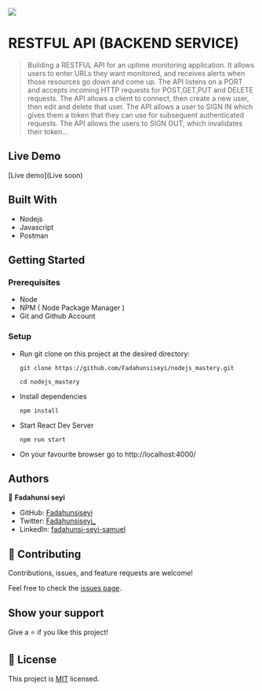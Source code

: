 ![](https://img.shields.io/badge/Microverse-blueviolet)

# RESTFUL API (BACKEND SERVICE)

> Building a RESTFUL API for an uptime monitoring application. It allows users to enter URLs they want monitored, and receives alerts when those resources go down and come up.
> The API listens on a PORT and accepts incoming HTTP requests for POST,GET,PUT and DELETE requests.
> The API allows a client to connect, then create a new user, then edit and delete that user. The API allows a user to SIGN  IN which gives them a token that they can use for subsequent authenticated requests. The API allows the users to SIGN OUT,
 which invalidates their token...

## Live Demo

[Live demo](Live soon)
## Built With

- Nodejs
- Javascript
- Postman

## Getting Started

### Prerequisites

- Node
- NPM ( Node Package Manager )
- Git and Github Account

### Setup

- Run git clone on this project at the desired directory:
  ```
  git clone https://github.com/Fadahunsiseyi/nodejs_mastery.git
  ```
  ```
  cd nodejs_mastery
  ```
- Install dependencies

  ```
  npm install
  ```

- Start React Dev Server
  ```
  npm run start
  ```
- On your favourite browser go to http://localhost:4000/
## Authors

👤 **Fadahunsi seyi**

- GitHub: [Fadahunsiseyi](https://github.com/Fadahunsiseyi)
- Twitter: [Fadahunsiseyi_](https://twitter.com/@Fadahunsiseyi_)
- LinkedIn: [fadahunsi-seyi-samuel](https://www.linkedin.com/in/fadahunsi-seyi-samuel-49191a209/)


## 🤝 Contributing

Contributions, issues, and feature requests are welcome!

Feel free to check the [issues page](https://github.com/Fadahunsiseyi/nodejs_mastery/issues).

## Show your support

Give a ⭐️ if you like this project!

## 📝 License

This project is [MIT](https://github.com/Fadahunsiseyi/nodejs_mastery/blob/develop/LICENSE) licensed.
